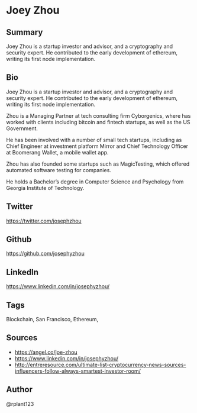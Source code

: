 # Joey Zhou

## Summary
Joey Zhou is a startup investor and advisor, and a cryptography and security expert. He contributed to the early development of ethereum, writing its first node implementation.

## Bio
Joey Zhou is a startup investor and advisor, and a cryptography and security expert. He contributed to the early development of ethereum, writing its first node implementation.

Zhou is a Managing Partner at tech consulting firm Cyborgenics, where has worked with clients including bitcoin and fintech startups, as well as the US Government.

He has been involved with a number of small tech startups, including as Chief Engineer at investment platform Mirror and Chief Technology Officer at Boomerang Wallet, a mobile wallet app. 

Zhou has also founded some startups such as MagicTesting, which offered automated software testing for companies.

He holds a Bachelor’s degree in Computer Science and Psychology from Georgia Institute of Technology. 

## Twitter
https://twitter.com/josephzhou

## Github
https://github.com/josephyzhou

## LinkedIn
https://www.linkedin.com/in/josephyzhou/

## Tags
Blockchain, San Francisco, Ethereum,

## Sources
* https://angel.co/joe-zhou
* https://www.linkedin.com/in/josephyzhou/
* http://entreresource.com/ultimate-list-cryptocurrency-news-sources-influencers-follow-always-smartest-investor-room/

## Author
@rplant123
